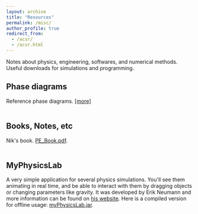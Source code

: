 ```yaml
---
layout: archive
title: "Resources"
permalink: /misc/
author_profile: true
redirect_from: 
  - /acsr/
  - /acsr.html
---
```


Notes about physics, engineering, softwares, and numerical methods. Useful downloads for simulations and programming.

<!-- ## Numerical methods

(Coming soon) -->


## Phase diagrams
Reference phase diagrams. [[more]](../_pages/phasediagrams.md)
<br>
<br>


## Books, Notes, etc
Nik's book. <a href="{{ base_path }}/files/PE_Book.pdf" download="PE_Book.pdf" target="_blank">PE_Book.pdf</a>.
<br>
<br>



## MyPhysicsLab

A very simple application for several physics simulations. You'll see them animating in real time, and be able to interact with them by dragging objects or changing parameters like gravity. It was developed by Erik Neumann and more information can be found on [his website](https://www.myphysicslab.com). Here is a compiled version for offline usage: <a href="{{ base_path }}/files/myPhysicsLab.jar" download="myPhysicsLab.jar" target="_blank">myPhysicsLab.jar</a>.
